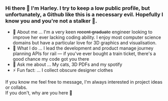 ### Hi there 👋 I'm Harley. I try to keep a low public profile, but unfortunately, a Github like this is a necessary evil. Hopefully I know you and you're not a stalker 👀. 

- 🤔 About me ... I'm a very keen ~~recent graduate~~ engineer looking to improve her ever lacking coding ability. I enjoy most computer science domains but have a particular love for 3D graphics and visualisation.
- 🚂 What I do ... I lead the development and product manage journey planning APIs for rail — if you've ever bought a train ticket, there's a good chance my code got you there
- 💬 Ask me about ... My cats, 3D PDFs and my spotify 
- ⚡ Fun fact: ... I collect obscure designer clothes  

If you know me feel free to message, I'm always interested in project ideas or collabs. <br>
If you don't, why are you here  👀
